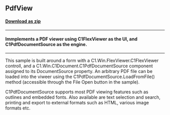 ## PdfView
#### [Download as zip](https://grapecity.github.io/DownGit/#/home?url=https://github.com/GrapeCity/ComponentOne-WinForms-Samples/tree/master/NetFramework\C1.Win.Document\VB\PdfView)
____
#### Immplements a PDF viewer using C1FlexViewer as the UI, and C1PdfDocumentSource as the engine.
____
This sample is built around a form with a C1.Win.FlexViewer.C1FlexViewer controll, and a C1.Win.C1Document.C1PdfDocumentSource component assigned to its DocumentSource property.
An arbitrary PDF file can be loaded into the viweer using the C1PdfDocumentSource.LoadFromFile() method (accessible through the File Open button in the sample).

C1PdfDocumentSource supports most PDF viewing features such as outlines and embedded fonts.
Also available are text selection and search, printing and export to external formats such as HTML, various image formats etc.
